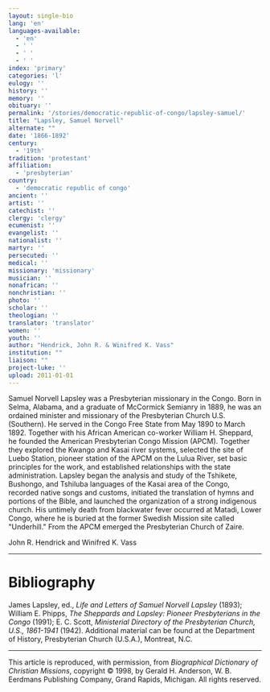```yaml
---
layout: single-bio
lang: 'en'
languages-available:
  - 'en'
  - ' '
  - ' '
  - ' '
index: 'primary'
categories: 'l'
eulogy: ''
history: ''
memory: ''
obituary: ''
permalink: '/stories/democratic-republic-of-congo/lapsley-samuel/'
title: "Lapsley, Samuel Norvell"
alternate: ""
date: '1866-1892'
century:
  - '19th'
tradition: 'protestant'
affiliation:
  - 'presbyterian'
country:
  - 'democratic republic of congo'
ancient: ''
artist: ''
catechist: ''
clergy: 'clergy'
ecumenist: ''
evangelist: ''
nationalist: ''
martyr: ''
persecuted: ''
medical: ''
missionary: 'missionary'
musician: ''
nonafrican: ''
nonchristian: ''
photo: ''
scholar: ''
theologian: ''
translator: 'translator'
women: ''
youth: ''
author: "Hendrick, John R. & Winifred K. Vass"
institution: ""
liaison: ""
project-luke: ''
upload: 2011-01-01
---
```




Samuel Norvell Lapsley was a Presbyterian missionary in the Congo. Born in Selma, Alabama, and a graduate of McCormick Semianry in 1889, he was an ordained minister and missionary of the Presbyterian Church U.S. (Southern). He served in the Congo Free State from May 1890 to March 1892. Together with his African American co-worker William H. Sheppard, he founded the American Presbyterian Congo Mission (APCM). Together they explored the Kwango and Kasai river systems, selected the site of Luebo Station, pioneer station of the APCM on the Lulua River, set basic principles for the work, and established relationships with the state administration. Lapsley began the analysis and study of the Tshikete, Bushongo, and Tshiluba languages of the Kasai area of the Congo, recorded native songs and customs, initiated the translation of hymns and portions of the Bible, and launched the organization of a strong indigenous church. His untimely death from blackwater fever occurred at Matadi, Lower Congo, where he is buried at the former Swedish Mission site called "Underhill." From the APCM emerged the Presbyterian Church of Zaire.

John R. Hendrick and Winifred K. Vass

---

# Bibliography

James Lapsley, ed., *Life and Letters of Samuel Norvell Lapsley* (1893); William E. Phipps, *The Sheppards and Lapsley: Pioneer Presbyterians in the Congo* (1991); E. C. Scott, *Ministerial Directory of the Presbyterian Church, U.S., 1861-1941* (1942). Additional material can be found at the Department of History, Presbyterian Church (U.S.A.), Montreat, N.C.

---

This article is reproduced, with permission, from *Biographical Dictionary of Christian Missions*, copyright © 1998, by Gerald H. Anderson, W. B. Eerdmans Publishing Company, Grand Rapids, Michigan. All rights reserved.
